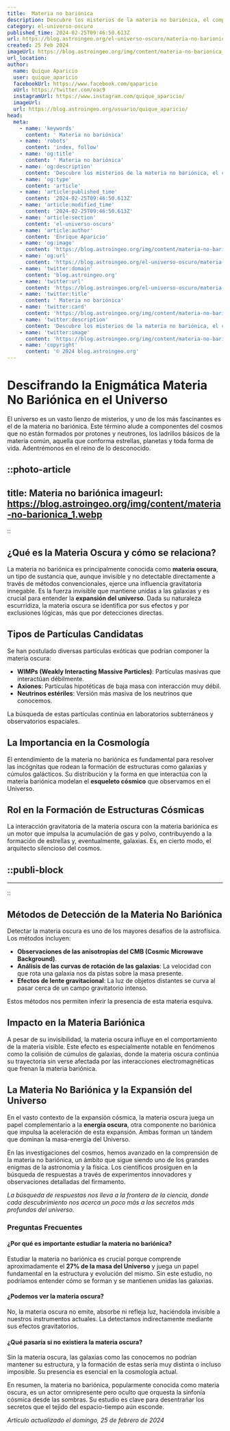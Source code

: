 ```yaml
---
title:  Materia no bariónica
description: Descubre los misterios de la materia no bariónica, el componente esencial del cosmos que desafía nuestra comprensión del universo.
category: el-universo-oscuro
published_time: 2024-02-25T09:46:50.613Z
url: https://blog.astroingeo.org/el-universo-oscuro/materia-no-barionica
created: 25 Feb 2024
imageUrl: https://blog.astroingeo.org/img/content/materia-no-barionica_1.webp
url_location:
author:
  name: Quique Aparicio
  user: quique_aparicio
  facebookUrl: https://www.facebook.com/qaparicio
  xUrl: https://twitter.com/eac9
  instagramUrl: https://www.instagram.com/quique_aparicio/
  imageUrl: 
  url: https://blog.astroingeo.org/usuario/quique_aparicio/
head:
  meta:
    - name: 'keywords'
      content: ' Materia no bariónica'
    - name: 'robots'
      content: 'index, follow'
    - name: 'og:title'
      content: ' Materia no bariónica'
    - name: 'og:description'
      content: 'Descubre los misterios de la materia no bariónica, el componente esencial del cosmos que desafía nuestra comprensión del universo.'
    - name: 'og:type'
      content: 'article'
    - name: 'article:published_time'
      content: '2024-02-25T09:46:50.613Z'
    - name: 'article:modified_time'
      content: '2024-02-25T09:46:50.613Z'
    - name: 'article:section'
      content: 'el-universo-oscuro'
    - name: 'article:author'
      content: 'Enrique Aparicio'
    - name: 'og:image'
      content: 'https://blog.astroingeo.org/img/content/materia-no-barionica_1.webp'
    - name: 'og:url'
      content: 'https://blog.astroingeo.org/el-universo-oscuro/materia-no-barionica'
    - name: 'twitter:domain'
      content: 'blog.astroingeo.org'
    - name: 'twitter:url'
      content: 'https://blog.astroingeo.org/el-universo-oscuro/materia-no-barionica'
    - name: 'twitter:title'
      content: ' Materia no bariónica'
    - name: 'twitter:card'
      content: 'https://blog.astroingeo.org/img/content/materia-no-barionica_1.webp'
    - name: 'twitter:description'
      content: 'Descubre los misterios de la materia no bariónica, el componente esencial del cosmos que desafía nuestra comprensión del universo.'
    - name: 'twitter:image'
      content: 'https://blog.astroingeo.org/img/content/materia-no-barionica_1.webp'
    - name: 'copyright'
      content: '© 2024 blog.astroingeo.org'
---
```

# Descifrando la Enigmática Materia No Bariónica en el Universo

El universo es un vasto lienzo de misterios, y uno de los más fascinantes es el de la materia no bariónica. Este término alude a componentes del cosmos que no están formados por protones y neutrones, los ladrillos básicos de la materia común, aquella que conforma estrellas, planetas y toda forma de vida. Adentrémonos en el reino de lo desconocido.


::photo-article
---
title:  Materia no bariónica
imageurl: https://blog.astroingeo.org/img/content/materia-no-barionica_1.webp
---
::


## ¿Qué es la Materia Oscura y cómo se relaciona?

La materia no bariónica es principalmente conocida como **materia oscura**, un tipo de sustancia que, aunque invisible y no detectable directamente a través de métodos convencionales, ejerce una influencia gravitatoria innegable. Es la fuerza invisible que mantiene unidas a las galaxias y es crucial para entender la **expansión del universo**. Dada su naturaleza escurridiza, la materia oscura se identifica por sus efectos y por exclusiones lógicas, más que por detecciones directas.

## Tipos de Partículas Candidatas

Se han postulado diversas partículas exóticas que podrían componer la materia oscura:

- **WIMPs (Weakly Interacting Massive Particles)**: Partículas masivas que interactúan débilmente.
- **Axiones**: Partículas hipotéticas de baja masa con interacción muy débil.
- **Neutrinos estériles**: Versión más masiva de los neutrinos que conocemos.

La búsqueda de estas partículas continúa en laboratorios subterráneos y observatorios espaciales.

## La Importancia en la Cosmología

El entendimiento de la materia no bariónica es fundamental para resolver las incógnitas que rodean la formación de estructuras como galaxias y cúmulos galácticos. Su distribución y la forma en que interactúa con la materia bariónica modelan el **esqueleto cósmico** que observamos en el Universo.

## Rol en la Formación de Estructuras Cósmicas

La interacción gravitatoria de la materia oscura con la materia bariónica es un motor que impulsa la acumulación de gas y polvo, contribuyendo a la formación de estrellas y, eventualmente, galaxias. Es, en cierto modo, el arquitecto silencioso del cosmos.


  ::publi-block
  ---
  ---
  ::
  
  
## Métodos de Detección de la Materia No Bariónica

Detectar la materia oscura es uno de los mayores desafíos de la astrofísica. Los métodos incluyen:

- **Observaciones de las anisotropías del CMB (Cosmic Microwave Background)**.
- **Análisis de las curvas de rotación de las galaxias**: La velocidad con que rota una galaxia nos da pistas sobre la masa presente.
- **Efectos de lente gravitacional**: La luz de objetos distantes se curva al pasar cerca de un campo gravitatorio intenso.

Estos métodos nos permiten inferir la presencia de esta materia esquiva.

## Impacto en la Materia Bariónica

A pesar de su invisibilidad, la materia oscura influye en el comportamiento de la materia visible. Este efecto es especialmente notable en fenómenos como la colisión de cúmulos de galaxias, donde la materia oscura continúa su trayectoria sin verse afectada por las interacciones electromagnéticas que frenan la materia bariónica.

## La Materia No Bariónica y la Expansión del Universo

En el vasto contexto de la expansión cósmica, la materia oscura juega un papel complementario a la **energía oscura**, otra componente no bariónica que impulsa la aceleración de esta expansión. Ambas forman un tándem que dominan la masa-energía del Universo.

En las investigaciones del cosmos, hemos avanzado en la comprensión de la materia no bariónica, un ámbito que sigue siendo uno de los grandes enigmas de la astronomía y la física. Los científicos prosiguen en la búsqueda de respuestas a través de experimentos innovadores y observaciones detalladas del firmamento.

*La búsqueda de respuestas nos lleva a la frontera de la ciencia, donde cada descubrimiento nos acerca un poco más a los secretos más profundos del universo.*

### Preguntas Frecuentes

#### ¿Por qué es importante estudiar la materia no bariónica?

Estudiar la materia no bariónica es crucial porque comprende aproximadamente el **27% de la masa del Universo** y juega un papel fundamental en la estructura y evolución del mismo. Sin este estudio, no podríamos entender cómo se forman y se mantienen unidas las galaxias.

#### ¿Podemos ver la materia oscura?

No, la materia oscura no emite, absorbe ni refleja luz, haciéndola invisible a nuestros instrumentos actuales. La detectamos indirectamente mediante sus efectos gravitatorios.

#### ¿Qué pasaría si no existiera la materia oscura?

Sin la materia oscura, las galaxias como las conocemos no podrían mantener su estructura, y la formación de estas sería muy distinta o incluso imposible. Su presencia es esencial en la cosmología actual.

En resumen, la materia no bariónica, popularmente conocida como materia oscura, es un actor omnipresente pero oculto que orquesta la sinfonía cósmica desde las sombras. Su estudio es clave para desentrañar los secretos que el tejido del espacio-tiempo aún esconde.

_Artículo actualizado el domingo, 25 de febrero de 2024_